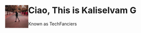 # <img src="https://github.com/techfanciers/TechFanciers/blob/master/ProfPic1.jpeg?raw=true" width ="75" height= "75" style="float:left"> Ciao, This is Kaliselvam G
Known as TechFanciers




